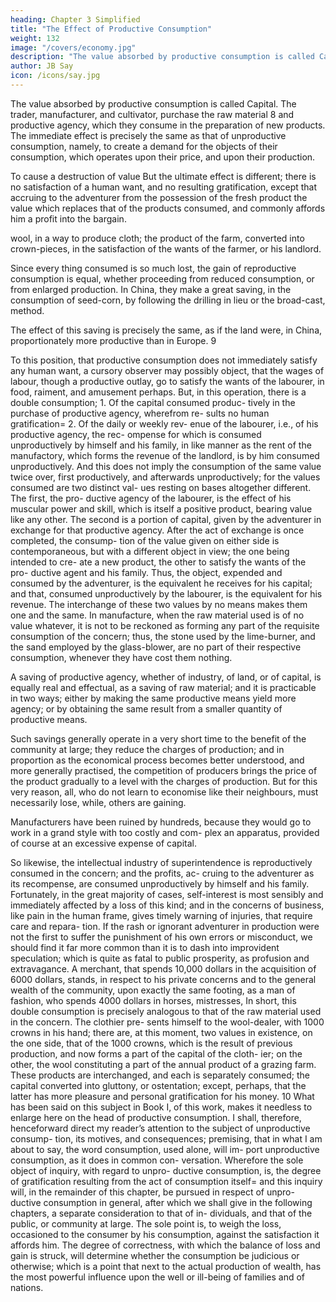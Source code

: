 ```yaml
---
heading: Chapter 3 Simplified
title: "The Effect of Productive Consumption"
weight: 132
image: "/covers/economy.jpg"
description: "The value absorbed by productive consumption is called Capital. The trader, manufacturer, and cultivator, purchase the raw material 8 and productive agency, which they consume in the preparation of new products"
author: JB Say
icon: /icons/say.jpg
---
```




The value absorbed by productive consumption is called Capital. The trader, manufacturer, and cultivator, purchase the raw material 8 and productive agency, which they consume in the preparation of new products. The immediate effect is precisely the same as that of unproductive consumption, namely, to create a demand for the objects of their consumption, which operates upon their price, and upon their
production.

To cause a destruction of value But the ultimate effect is different; there is no satisfaction of a human want, and no resulting gratification, except that accruing to the adventurer from the possession of the fresh product the value which replaces that of the products consumed, and commonly affords him a profit into the bargain.

wool, in a way to produce cloth; the product of the farm, converted into crown-pieces, in the satisfaction of the wants of the farmer, or his landlord. 

Since every thing consumed is so much lost, the gain of reproductive consumption is equal, whether proceeding from
reduced consumption, or from enlarged production. In China, they make a great saving, in the consumption of seed-corn,
by following the drilling in lieu or the broad-cast, method. 

The effect of this saving is precisely the same, as if the land were, in China, proportionately more productive than in Europe. 9

To this position, that productive consumption does not immediately satisfy any human want, a cursory observer may
possibly object, that the wages of labour, though a productive outlay, go to satisfy the wants of the labourer, in food,
raiment, and amusement perhaps. But, in this operation, there
is a double consumption; 1. Of the capital consumed produc-
tively in the purchase of productive agency, wherefrom re-
sults no human gratification= 2. Of the daily or weekly rev-
enue of the labourer, i.e., of his productive agency, the rec-
ompense for which is consumed unproductively by himself
and his family, in like manner as the rent of the manufactory,
which forms the revenue of the landlord, is by him consumed
unproductively. And this does not imply the consumption of
the same value twice over, first productively, and afterwards
unproductively; for the values consumed are two distinct val-
ues resting on bases altogether different. The first, the pro-
ductive agency of the labourer, is the effect of his muscular
power and skill, which is itself a positive product, bearing
value like any other. The second is a portion of capital, given
by the adventurer in exchange for that productive agency.
After the act of exchange is once completed, the consump-
tion of the value given on either side is contemporaneous, but
with a different object in view; the one being intended to cre-
ate a new product, the other to satisfy the wants of the pro-
ductive agent and his family. Thus, the object, expended and
consumed by the adventurer, is the equivalent he receives for
his capital; and that, consumed unproductively by the labourer,
is the equivalent for his revenue. The interchange of these
two values by no means makes them one and the same.
In manufacture, when the raw material used is of no value
whatever, it is not to be reckoned as forming any part of the
requisite consumption of the concern; thus, the stone used by
the lime-burner, and the sand employed by the glass-blower,
are no part of their respective consumption, whenever they
have cost them nothing.

A saving of productive agency, whether of industry, of land, or of capital, is equally real and effectual, as a saving of raw
material; and it is practicable in two ways; either by making the same productive means yield more agency; or by obtaining the same result from a smaller quantity of productive means.

Such savings generally operate in a very short time to the benefit of the community at large; they reduce the charges of
production; and in proportion as the economical process becomes better understood, and more generally practised, the
competition of producers brings the price of the product gradually to a level with the charges of production. But for this
very reason, all, who do not learn to economise like their neighbours, must necessarily lose, while, others are gaining.

Manufacturers have been ruined by hundreds, because they would go to work in a grand style with too costly and com-
plex an apparatus, provided of course at an excessive expense
of capital.

So likewise, the intellectual industry of superintendence is
reproductively consumed in the concern; and the profits, ac-
cruing to the adventurer as its recompense, are consumed
unproductively by himself and his family.
Fortunately, in the great majority of cases, self-interest is most
sensibly and immediately affected by a loss of this kind; and
in the concerns of business, like pain in the human frame,
gives timely warning of injuries, that require care and repara-
tion. If the rash or ignorant adventurer in production were
not the first to suffer the punishment of his own errors or
misconduct, we should find it far more common than it is to
dash into improvident speculation; which is quite as fatal to
public prosperity, as profusion and extravagance. A merchant,
that spends 10,000 dollars in the acquisition of 6000 dollars,
stands, in respect to his private concerns and to the general
wealth of the community, upon exactly the same footing, as a
man of fashion, who spends 4000 dollars in horses, mistresses,
In short, this double consumption is precisely analogous to
that of the raw material used in the concern. The clothier pre-
sents himself to the wool-dealer, with 1000 crowns in his hand;
there are, at this moment, two values in existence, on the one
side, that of the 1000 crowns, which is the result of previous
production, and now forms a part of the capital of the cloth-
ier; on the other, the wool constituting a part of the annual
product of a grazing farm. These products are interchanged, and each is separately consumed; the capital converted into gluttony, or ostentation; except, perhaps, that the latter has
more pleasure and personal gratification for his money. 10
What has been said on this subject in Book I, of this work,
makes it needless to enlarge here on the head of productive
consumption. I shall, therefore, henceforward direct my
reader’s attention to the subject of unproductive consump-
tion, its motives, and consequences; premising, that in what I
am about to say, the word consumption, used alone, will im-
port unproductive consumption, as it does in common con-
versation. Wherefore the sole object of inquiry, with regard to unpro-
ductive consumption, is, the degree of gratification resulting
from the act of consumption itself= and this inquiry will, in
the remainder of this chapter, be pursued in respect of unpro-
ductive consumption in general, after which we shall give in
the following chapters, a separate consideration to that of in-
dividuals, and that of the public, or community at large. The
sole point is, to weigh the loss, occasioned to the consumer
by his consumption, against the satisfaction it affords him.
The degree of correctness, with which the balance of loss
and gain is struck, will determine whether the consumption
be judicious or otherwise; which is a point that next to the
actual production of wealth, has the most powerful influence
upon the well or ill-being of families and of nations.

